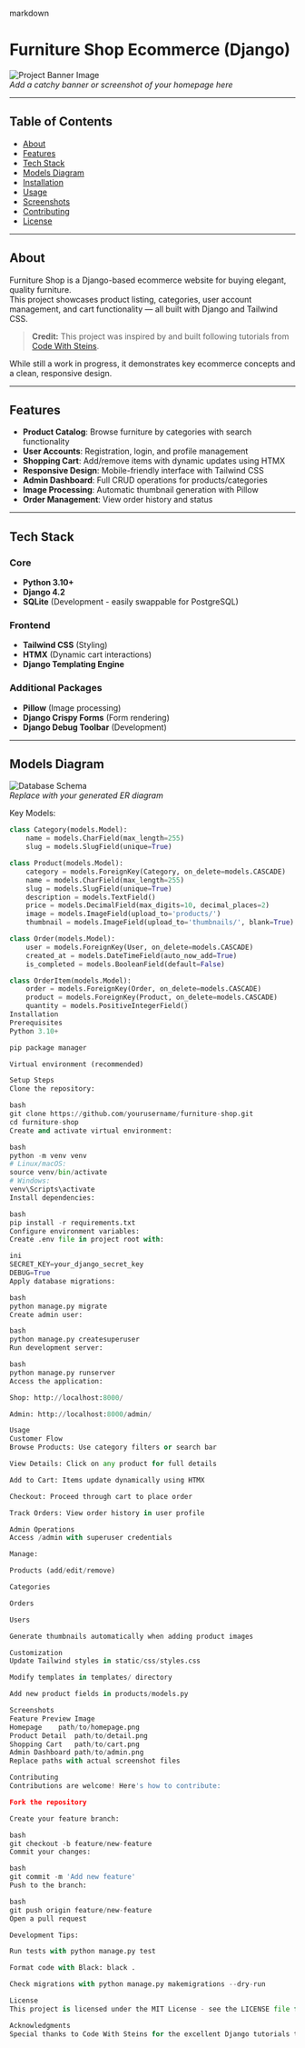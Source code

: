 markdown
# Furniture Shop Ecommerce (Django)

![Project Banner Image](path/to/banner-image.png)  
*Add a catchy banner or screenshot of your homepage here*

---

## Table of Contents
- [About](#about)  
- [Features](#features)  
- [Tech Stack](#tech-stack)  
- [Models Diagram](#models-diagram)  
- [Installation](#installation)  
- [Usage](#usage)  
- [Screenshots](#screenshots)  
- [Contributing](#contributing)  
- [License](#license)  

---

## About

Furniture Shop is a Django-based ecommerce website for buying elegant, quality furniture.  
This project showcases product listing, categories, user account management, and cart functionality — all built with Django and Tailwind CSS.

> **Credit:** This project was inspired by and built following tutorials from [Code With Steins](https://www.youtube.com/@CodeWithSteins).

While still a work in progress, it demonstrates key ecommerce concepts and a clean, responsive design.

---

## Features

- **Product Catalog**: Browse furniture by categories with search functionality
- **User Accounts**: Registration, login, and profile management
- **Shopping Cart**: Add/remove items with dynamic updates using HTMX
- **Responsive Design**: Mobile-friendly interface with Tailwind CSS
- **Admin Dashboard**: Full CRUD operations for products/categories
- **Image Processing**: Automatic thumbnail generation with Pillow
- **Order Management**: View order history and status

---

## Tech Stack

### Core
- **Python 3.10+**
- **Django 4.2**
- **SQLite** (Development - easily swappable for PostgreSQL)

### Frontend
- **Tailwind CSS** (Styling)
- **HTMX** (Dynamic cart interactions)
- **Django Templating Engine**

### Additional Packages
- **Pillow** (Image processing)
- **Django Crispy Forms** (Form rendering)
- **Django Debug Toolbar** (Development)

---

## Models Diagram

![Database Schema](path/to/models-diagram.png)  
*Replace with your generated ER diagram*

Key Models:
```python
class Category(models.Model):
    name = models.CharField(max_length=255)
    slug = models.SlugField(unique=True)

class Product(models.Model):
    category = models.ForeignKey(Category, on_delete=models.CASCADE)
    name = models.CharField(max_length=255)
    slug = models.SlugField(unique=True)
    description = models.TextField()
    price = models.DecimalField(max_digits=10, decimal_places=2)
    image = models.ImageField(upload_to='products/')
    thumbnail = models.ImageField(upload_to='thumbnails/', blank=True)

class Order(models.Model):
    user = models.ForeignKey(User, on_delete=models.CASCADE)
    created_at = models.DateTimeField(auto_now_add=True)
    is_completed = models.BooleanField(default=False)

class OrderItem(models.Model):
    order = models.ForeignKey(Order, on_delete=models.CASCADE)
    product = models.ForeignKey(Product, on_delete=models.CASCADE)
    quantity = models.PositiveIntegerField()
Installation
Prerequisites
Python 3.10+

pip package manager

Virtual environment (recommended)

Setup Steps
Clone the repository:

bash
git clone https://github.com/yourusername/furniture-shop.git
cd furniture-shop
Create and activate virtual environment:

bash
python -m venv venv
# Linux/macOS:
source venv/bin/activate
# Windows:
venv\Scripts\activate
Install dependencies:

bash
pip install -r requirements.txt
Configure environment variables:
Create .env file in project root with:

ini
SECRET_KEY=your_django_secret_key
DEBUG=True
Apply database migrations:

bash
python manage.py migrate
Create admin user:

bash
python manage.py createsuperuser
Run development server:

bash
python manage.py runserver
Access the application:

Shop: http://localhost:8000/

Admin: http://localhost:8000/admin/

Usage
Customer Flow
Browse Products: Use category filters or search bar

View Details: Click on any product for full details

Add to Cart: Items update dynamically using HTMX

Checkout: Proceed through cart to place order

Track Orders: View order history in user profile

Admin Operations
Access /admin with superuser credentials

Manage:

Products (add/edit/remove)

Categories

Orders

Users

Generate thumbnails automatically when adding product images

Customization
Update Tailwind styles in static/css/styles.css

Modify templates in templates/ directory

Add new product fields in products/models.py

Screenshots
Feature	Preview Image
Homepage	path/to/homepage.png
Product Detail	path/to/detail.png
Shopping Cart	path/to/cart.png
Admin Dashboard	path/to/admin.png
Replace paths with actual screenshot files

Contributing
Contributions are welcome! Here's how to contribute:

Fork the repository

Create your feature branch:

bash
git checkout -b feature/new-feature
Commit your changes:

bash
git commit -m 'Add new feature'
Push to the branch:

bash
git push origin feature/new-feature
Open a pull request

Development Tips:

Run tests with python manage.py test

Format code with Black: black .

Check migrations with python manage.py makemigrations --dry-run

License
This project is licensed under the MIT License - see the LICENSE file for details.

Acknowledgments
Special thanks to Code With Steins for the excellent Django tutorials that inspired this project.
